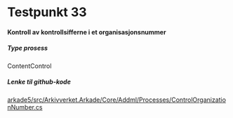 # Testpunkt 33
#### Kontroll av kontrollsifferne i et organisasjonsnummer

<Beskrivelse/>

##### Type prosess
ContentControl

##### Lenke til github-kode
[arkade5/src/Arkivverket.Arkade/Core/Addml/Processes/ControlOrganizationNumber.cs](https://github.com/arkivverket/arkade5/blob/master/src/Arkivverket.Arkade/Core/Addml/Processes/ControlOrganizationNumber.cs)
